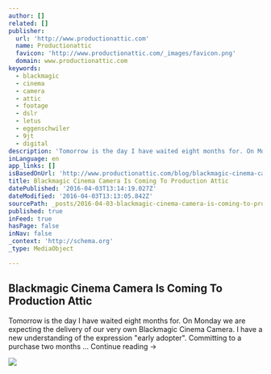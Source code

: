 ```yaml
---
author: []
related: []
publisher:
  url: 'http://www.productionattic.com'
  name: Productionattic
  favicon: 'http://www.productionattic.com/_images/favicon.png'
  domain: www.productionattic.com
keywords:
  - blackmagic
  - cinema
  - camera
  - attic
  - footage
  - dslr
  - letus
  - eggenschwiler
  - 9jt
  - digital
description: 'Tomorrow is the day I have waited eight months for. On Monday we are expecting the delivery of our very own Blackmagic Cinema Camera. I have a new understanding of the expression "early adopter". Committing to a purchase two months ... Continue reading →'
inLanguage: en
app_links: []
isBasedOnUrl: 'http://www.productionattic.com/blog/blackmagic-cinema-camera-is-coming-to-production-attic'
title: Blackmagic Cinema Camera Is Coming To Production Attic
datePublished: '2016-04-03T13:14:19.027Z'
dateModified: '2016-04-03T13:13:05.842Z'
sourcePath: _posts/2016-04-03-blackmagic-cinema-camera-is-coming-to-production-attic.md
published: true
inFeed: true
hasPage: false
inNav: false
_context: 'http://schema.org'
_type: MediaObject

---
```

<article style=""><h1>Blackmagic Cinema Camera Is Coming To Production Attic</h1><p>Tomorrow is the day I have waited eight months for. On Monday we are expecting the delivery of our very own Blackmagic Cinema Camera. I have a new understanding of the expression "early adopter". Committing to a purchase two months ... Continue reading →</p><img src="http://www.productionattic.com/blog/wp-content/uploads/2013/08/a6ebb8e0898e11e2b05122000a1f92cb_6.jpg" /></article>